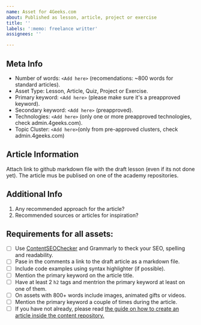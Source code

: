 ```yaml
---
name: Asset for 4Geeks.com
about: Published as lesson, article, project or exercise
title: ''
labels: ':memo: freelance writter'
assignees: ''

---
```


## Meta Info

- Number of words: `<Add here>` (recomendations: ~800 words for standard articles).
- Asset Type: Lesson, Article, Quiz, Project or Exercise.
- Primary keyword: `<Add here>` (please make sure it's a preapproved keyword).
- Secondary keyword: `<Add here>` (preapproved).
- Technologies: `<Add here>` (only one or more preapproved technologies, check admin.4geeks.com).
- Topic Cluster: `<Add here>`(only from pre-approved clusters, check admin.4geeks.com)

## Article Information

Attach link to github markdown file with the draft lesson (even if its not done yet). 
The article mus be publised on one of the academy repositories.

## Additional Info

1. Any recommended approach for the article?
2. Recommended sources or articles for inspiration?

## Requirements for all assets:

- [ ] Use [ContentSEOChecker](http://contentseochecker.com/) and Grammarly to theck your SEO, spelling and readability.
- [ ] Pase in the comments a link to the draft article as a markdown file.
- [ ] Include code examples using syntax highlighter (if possible).
- [ ] Mention the primary keyword on the article title.
- [ ] Have at least 2 `h2` tags and mentrion the primary keyword at least on one of them.
- [ ] On assets with 800+ words include images, animated gifts or videos.
- [ ] Mention the primary keyword a couple of times during the article.
- [ ] If you have not already, please read [the guide on how to create an article inside the content repository.](https://github.com/breatheco-de/content/blob/master/CONTRIBUTING.md)
